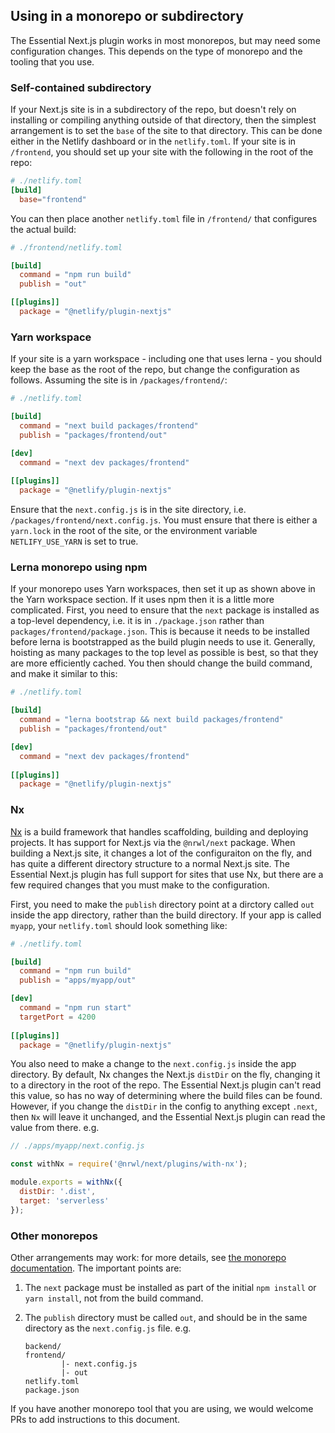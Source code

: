 ## Using in a monorepo or subdirectory

The Essential Next.js plugin works in most monorepos, but may need some configuration changes. This depends on the type of monorepo and the tooling that you use.

### Self-contained subdirectory

If your Next.js site is in a subdirectory of the repo, but doesn't rely on installing or compiling anything outside of that directory, then the simplest arrangement is to set the `base` of the site to that directory. This can be done either in the Netlify dashboard or in the `netlify.toml`. If your site is in `/frontend`, you should set up your site with the following in the root of the repo:

```toml
# ./netlify.toml
[build]
  base="frontend"
```
You can then place another `netlify.toml` file in `/frontend/` that configures the actual build:

```toml
# ./frontend/netlify.toml

[build]
  command = "npm run build"
  publish = "out"

[[plugins]]
  package = "@netlify/plugin-nextjs"
```

### Yarn workspace

If your site is a yarn workspace - including one that uses lerna - you should keep the base as the root of the repo, but change the configuration as follows. Assuming the site is in `/packages/frontend/`:

```toml
# ./netlify.toml

[build]
  command = "next build packages/frontend"
  publish = "packages/frontend/out"

[dev]
  command = "next dev packages/frontend"
  
[[plugins]]
  package = "@netlify/plugin-nextjs"
```

Ensure that the `next.config.js` is in the site directory, i.e. `/packages/frontend/next.config.js`. You must ensure that there is either a `yarn.lock` in the root of the site, or the environment variable `NETLIFY_USE_YARN` is set to true.

### Lerna monorepo using npm

If your monorepo uses Yarn workspaces, then set it up as shown above in the Yarn workspace section. If it uses npm then it is a little more complicated. First, you need to ensure that the `next` package is installed as a top-level dependency, i.e. it is in `./package.json` rather than `packages/frontend/package.json`. This is because it needs to be installed before lerna is bootstrapped as the build plugin needs to use it. Generally, hoisting as many packages to the top level as possible is best, so that they are more efficiently cached. You then should change the build command, and make it similar to this:

```toml
# ./netlify.toml

[build]
  command = "lerna bootstrap && next build packages/frontend"
  publish = "packages/frontend/out"

[dev]
  command = "next dev packages/frontend"
  
[[plugins]]
  package = "@netlify/plugin-nextjs"
```

### Nx

[Nx](https://nx.dev/) is a build framework that handles scaffolding, building and deploying projects. It has support for Next.js via the `@nrwl/next` package. When building a Next.js site, it changes a lot of the configuraiton on the fly, and has quite a different directory structure to a normal Next.js site. The Essential Next.js plugin has full support for sites that use Nx, but there are a few required changes that you must make to the configuration.

First, you need to make the `publish` directory point at a dirctory called `out` inside the app directory, rather than the build directory. If your app is called `myapp`, your `netlify.toml` should look something like:

```toml
# ./netlify.toml

[build]
  command = "npm run build"
  publish = "apps/myapp/out"

[dev]
  command = "npm run start"
  targetPort = 4200
  
[[plugins]]
  package = "@netlify/plugin-nextjs"
```

You also need to make a change to the `next.config.js` inside the app directory. By default, Nx changes the Next.js `distDir` on the fly, changing it to a directory in the root of the repo. The Essential Next.js plugin can't read this value, so has no way of determining where the build files can be found. However, if you change the `distDir` in the config to anything except `.next`, then `Nx` will leave it unchanged, and the Essential Next.js plugin can read the value from there. e.g. 

```js
// ./apps/myapp/next.config.js

const withNx = require('@nrwl/next/plugins/with-nx');

module.exports = withNx({
  distDir: '.dist',
  target: 'serverless'
});

```

### Other monorepos

Other arrangements may work: for more details, see [the monorepo documentation](https://docs.netlify.com/configure-builds/common-configurations/monorepos/). The important points are:

1. The `next` package must be installed as part of the initial `npm install` or `yarn install`, not from the build command.
2. The `publish` directory must be called `out`, and should be in the same directory as the `next.config.js` file. e.g.
   
   ```
   backend/
   frontend/
           |- next.config.js
           |- out
   netlify.toml 
   package.json
   ```
If you have another monorepo tool that you are using, we would welcome PRs to add instructions to this document.